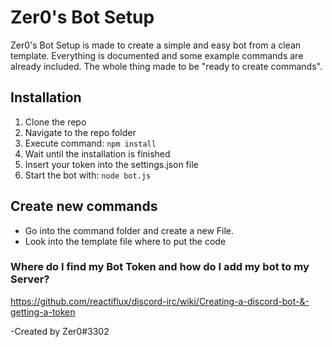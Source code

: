 # Zer0's Bot Setup

Zer0's Bot Setup is made to create a simple and easy bot from a clean template. Everything is documented and some example commands are already included. The whole thing made to be "ready to create commands".

## Installation
1. Clone the repo
2. Navigate to the repo folder
3. Execute command: ``npm install``
4. Wait until the installation is finished
5. Insert your token into the settings.json file
6. Start the bot with: ``node bot.js``

## Create new commands
- Go into the command folder and create a new File.
- Look into the template file where to put the code

### Where do I find my Bot Token and how do I add my bot to my Server?
https://github.com/reactiflux/discord-irc/wiki/Creating-a-discord-bot-&-getting-a-token

-Created by Zer0#3302
